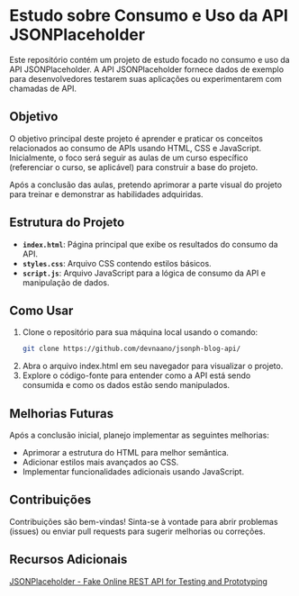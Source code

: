 # Estudo sobre Consumo e Uso da API JSONPlaceholder

Este repositório contém um projeto de estudo focado no consumo e uso da API JSONPlaceholder. A API JSONPlaceholder fornece dados de exemplo para desenvolvedores testarem suas aplicações ou experimentarem com chamadas de API.

## Objetivo

O objetivo principal deste projeto é aprender e praticar os conceitos relacionados ao consumo de APIs usando HTML, CSS e JavaScript. Inicialmente, o foco será seguir as aulas de um curso específico (referenciar o curso, se aplicável) para construir a base do projeto.

Após a conclusão das aulas, pretendo aprimorar a parte visual do projeto para treinar e demonstrar as habilidades adquiridas.

## Estrutura do Projeto

- **`index.html`**: Página principal que exibe os resultados do consumo da API.
- **`styles.css`**: Arquivo CSS contendo estilos básicos.
- **`script.js`**: Arquivo JavaScript para a lógica de consumo da API e manipulação de dados.

## Como Usar

1. Clone o repositório para sua máquina local usando o comando:
   ```bash
   git clone https://github.com/devnaano/jsonph-blog-api/
2. Abra o arquivo index.html em seu navegador para visualizar o projeto.
3. Explore o código-fonte para entender como a API está sendo consumida e como os dados estão sendo manipulados.

## Melhorias Futuras

Após a conclusão inicial, planejo implementar as seguintes melhorias:

- Aprimorar a estrutura do HTML para melhor semântica.
- Adicionar estilos mais avançados ao CSS.
- Implementar funcionalidades adicionais usando JavaScript.

## Contribuições
Contribuições são bem-vindas! Sinta-se à vontade para abrir problemas (issues) ou enviar pull requests para sugerir melhorias ou correções.

## Recursos Adicionais
[JSONPlaceholder - Fake Online REST API for Testing and Prototyping](https://jsonplaceholder.typicode.com/)
